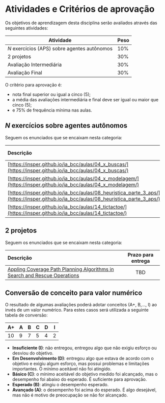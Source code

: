 # Atividades e Critérios de aprovação

Os objetivos de aprendizagem desta disciplina serão avaliados através das seguintes atividades: 

| Atividade | Peso |
| ----------| ----------|
| *N* exercícios (APS) sobre agentes autônomos | 10% |
| 2 projetos | 30% | 
| Avaliação Intermediária | 30% | 
| Avaliação Final | 30% | 

O critério para aprovação é:

* nota final superior ou igual a cinco (5);
* a média das avaliações intermediária e final deve ser igual ou maior que cinco (5);
* e 75% de frequência mínima nas aulas. 

## *N* exercícios sobre agentes autônomos

Seguem os enunciados que se encaixam nesta categoria: 

| Descrição                                                   |  Prazo para entrega |
|:------------------------------------------------------------|:-------------------:|
| [https://insper.github.io/ia_bcc/aulas/04_x_buscas/](https://insper.github.io/ia_bcc/aulas/04_x_buscas/) |  30/08/2024         |
| [https://insper.github.io/ia_bcc/aulas/04_x_modelagem/](https://insper.github.io/ia_bcc/aulas/04_x_modelagem/) | 06/09/2024         |
| [https://insper.github.io/ia_bcc/aulas/08_heuristica_parte_3_aps/](https://insper.github.io/ia_bcc/aulas/08_heuristica_parte_3_aps/) | 13/09/2024 |
| [https://insper.github.io/ia_bcc/aulas/14_tictactoe/](https://insper.github.io/ia_bcc/aulas/14_tictactoe/) | 27/09/2024 |

## 2 projetos

Seguem os enunciados que se encaixam nesta categoria:

| Descrição                                                                                |  Prazo para entrega |
|:-----------------------------------------------------------------------------------------|:-------------------:|
| [Appling Coverage Path Planning Algorithms in Search and Rescue Operations](./projetos/2024_02_intermediario/index.md) | TBD |

## Conversão de conceito para valor numérico

O resultado de algumas avaliações poderá adotar conceitos (A+, B,..., I) ao invés de um valor numérico. Para estes casos será utilizada a seguinte tabela de conversão:

| A+ | A | B | C | D | I |
|----|---|---|---|---|---|
| 10 | 9 | 7 | 5 | 4 | 2 |

* **Insuficiente (I)**: não entregou, entregou algo que não exigiu esforço ou desviou do objetivo.
* **Em Desenvolvimento (D)**: entregou algo que estava de acordo com o objetivo e exigiu algum esforço, mas possui problemas e limitações importantes. O mínimo aceitável não foi atingido.
* **Básico (C)**: o mínimo aceitável do objetivo medido foi alcançado, mas o desempenho foi abaixo do esperado. É suficiente para aprovação.
* **Esperado (B)**: atingiu o desempenho esperado.
* **Avançado (A)**: o desempenho foi acima do esperado. É algo desejável, mas não é motivo de preocupação se não for alcançado.

